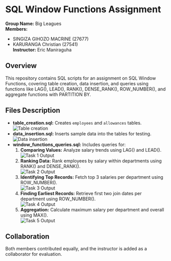 # SQL Window Functions Assignment

**Group Name:** Big Leagues  
**Members:**  
- SINGIZA GIHOZO MACRINE (27677)  
- KARURANGA Christian (27541)  
**Instructor:** Eric Maniraguha  

## Overview

This repository contains SQL scripts for an assignment on SQL Window Functions, covering table creation, data insertion, and queries using functions like LAG(), LEAD(), RANK(), DENSE_RANK(), ROW_NUMBER(), and aggregate functions with PARTITION BY.

## Files Description

- **table_creation.sql:** Creates `employees` and `allowances` tables.  
  ![Table creation](./screenshots/table_create.png)  
- **data_insertion.sql:** Inserts sample data into the tables for testing.  
  ![Data insertion](./screenshots/insert.png)  
- **window_functions_queries.sql:** Includes queries for:  
  1. **Comparing Values:** Analyze salary trends using LAG() and LEAD().  
     ![Task 1 Output](./screenshots/task1.png)  
  2. **Ranking Data:** Rank employees by salary within departments using RANK() and DENSE_RANK().  
     ![Task 2 Output](./screenshots/task2.png)  
  3. **Identifying Top Records:** Fetch top 3 salaries per department using ROW_NUMBER().  
     ![Task 3 Output](./screenshots/task3.png)  
  4. **Finding Earliest Records:** Retrieve first two join dates per department using ROW_NUMBER().  
     ![Task 4 Output](./screenshots/task4.png)  
  5. **Aggregation:** Calculate maximum salary per department and overall using MAX().  
     ![Task 5 Output](./screenshots/task5.png)  

## Collaboration

Both members contributed equally, and the instructor is added as a collaborator for evaluation.
